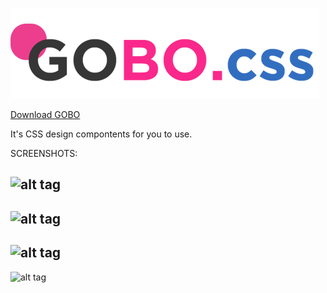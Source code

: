 ![alt tag](https://github.com/hajar424/GOBO/blob/master/logo.png)


[Download GOBO](https://github.com/hajar424/GOBO.css/blob/master/gobo.css)

It's  CSS design compontents for you to use.



SCREENSHOTS:

![alt tag](https://github.com/hajar424/GOBO.css/blob/master/screenshot.png)
-----------------------------------------------------------------------------
![alt tag](https://github.com/hajar424/GOBO.css/blob/master/screenshot2.png)
-----------------------------------------------------------------------------
![alt tag](https://github.com/hajar424/GOBO.css/blob/master/screenshot3.png)
-----------------------------------------------------------------------------
![alt tag](https://github.com/hajar424/GOBO.css/blob/master/screenshot4.png)


